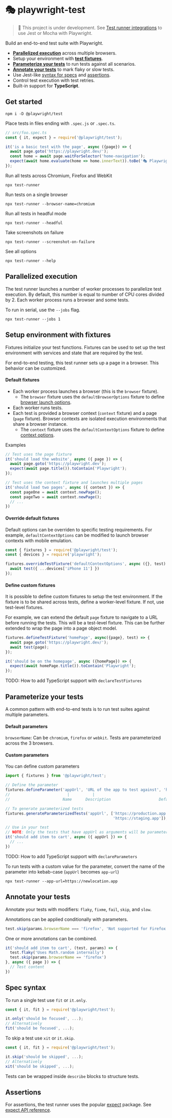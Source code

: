 # 🎭 playwright-test

> 🚧 This project is under development. See [Test runner integrations](https://playwright.dev/#path=docs%2Ftest-runners.md&q=) to use Jest or Mocha with Playwright.

Build an end-to-end test suite with Playwright.

- [**Parallelized execution**](#parallelized-execution) across multiple browsers.
- Setup your environment with [**test fixtures**](#setup-environment-with-fixtures).
- [**Parameterize your tests**](#parameterize-your-tests) to run tests against all scenarios.
- [**Annotate your tests**](#annotate-your-tests) to mark flaky or slow tests.
- Use Jest-like [syntax for specs](#spec-syntax) and [assertions](#assertions).
- Control test execution with test retries.
- Built-in support for **TypeScript**.

## Get started
```
npm i -D @playwright/test
```

Place tests in files ending with `.spec.js` or `.spec.ts`.

```js
// src/foo.spec.ts
const { it, expect } = require('@playwright/test');

it('is a basic test with the page', async ({page}) => {
  await page.goto('https://playwright.dev/');
  const home = await page.waitForSelector('home-navigation');
  expect(await home.evaluate(home => home.innerText)).toBe('🎭 Playwright');
});
```

Run all tests across Chromium, Firefox and WebKit

```
npx test-runner
```

Run tests on a single browser

```
npx test-runner --browser-name=chromium
```

Run all tests in headful mode

```
npx test-runner --headful
```

Take screenshots on failure

```
npx test-runner --screenshot-on-failure
```

See all options

```
npx test-runner --help
```

## Parallelized execution
The test runner launches a number of worker processes to parallelize test execution. By default, this number is equal to number of CPU cores divided by 2. Each worker process runs a browser and some tests.

To run in serial, use the `--jobs` flag.

```
npx test-runner --jobs 1
```

## Setup environment with fixtures
Fixtures initialize your test functions. Fixtures can be used to set up the test environment with services and state that are required by the test.

For end-to-end testing, this test runner sets up a page in a browser. This behavior
can be customized.

#### Default fixtures
* Each worker process launches a browser (this is the `browser` fixture).
  * The `browser` fixture uses the `defaultBrowserOptions` fixture to define [browser launch options][browser-opts].
* Each worker runs tests.
* Each test is provided a browser context (`context` fixture) and a page (`page` fixture). Browser contexts are isolated execution environments that share a browser instance.
  * The `context` fixture uses the `defaultContextOptions` fixture to define [context options][context-opts].

Examples

```js
// Test uses the page fixture
it('should load the website', async ({ page }) => {
  await page.goto('https://playwright.dev');
  expect(await page.title()).toContain('Playwright');
});

// Test uses the context fixture and launches multiple pages
it('should load two pages', async ({ context }) => {
  const pageOne = await context.newPage();
  const pageTwo = await context.newPage();
  // ...
})
```

#### Override default fixtures
Default options can be overriden to specific testing requirements. For example, `defaultContextOptions` can be modified to launch browser contexts with mobile emulation.

```js
const { fixtures } = require('@playwright/test');
const { devices } = require('playwright');

fixtures.overrideTestFixture('defaultContextOptions', async ({}, test) => {
  await test({ ...devices['iPhone 11'] })
});
```

#### Define custom fixtures
It is possible to define custom fixtures to setup the test environment. If the fixture is to be shared across tests, define a worker-level fixture. If not, use test-level fixtures.

For example, we can extend the default `page` fixture to navigate to a URL before running the tests. This will be a test-level fixture. This can be further extended to wrap the page into a page object model.

```js
fixtures.defineTestFixture('homePage', async({page}, test) => {
  await page.goto('https://playwright.dev/');
  await test(page);
});

it('should be on the homepage', async ({homePage}) => { 
  expect(await homePage.title()).toContain('Playwright');
});
```

TODO: How to add TypeScript support with `declareTestFixtures`

## Parameterize your tests
A common pattern with end-to-end tests is to run test suites against multiple
parameters.

#### Default parameters
`browserName`: Can be `chromium`, `firefox` or `webkit`. Tests are parameterized
across the 3 browsers.

#### Custom parameters
You can define custom parameters

```js
import { fixtures } from '@playwright/test';

// Define the parameter
fixtures.defineParameter('appUrl', 'URL of the app to test against', 'http://localhost');
//                         |          |                               |
//                       Name      Description                     Default value

// To generate parameterized tests
fixtures.generateParameterizedTests('appUrl', ['https://production.app',
                                               'https://staging.app']);

// Use in your test
// NOTE: Only the tests that have appUrl as arguments will be parameterized
it('should add item to cart', async ({ appUrl }) => {
  // ...
})
```

TODO: How to add TypeScript support with `declareParameters`

To run tests with a custom value for the parameter, convert the name of the parameter
into kebab-case (`appUrl` becomes `app-url`)

```
npx test-runner --app-url=https://newlocation.app
```

## Annotate your tests
Annotate your tests with modifiers: `flaky`, `fixme`, `fail`, `skip`, and `slow`.

Annotations can be applied conditionally with parameters.

```js
test.skip(params.browserName === 'firefox', 'Not supported for Firefox')
```

One or more annotations can be combined.

```js
it('should add item to cart', (test, params) => {
  test.flaky('Uses Math.random internally')
  test.skip(params.browserName == 'firefox')
}, async ({ page }) => {
  // Test content
})
```

## Spec syntax

To run a single test use `fit` or `it.only`.

```js
const { it, fit } = require('@playwright/test');

it.only('should be focused', ...);
// Alternatively
fit('should be focused', ...);
```

To skip a test use `xit` or `it.skip`.

```js
const { it, fit } = require('@playwright/test');

it.skip('should be skipped', ...);
// Alternatively
xit('should be skipped', ...);
```

Tests can be wrapped inside `describe` blocks to structure tests.

## Assertions

For assertions, the test runner uses the popular [expect](https://www.npmjs.com/package/expect) package. See
[expect API reference](https://jestjs.io/docs/en/expect).


[browser-opts]: https://playwright.dev/#path=docs%2Fapi.md&q=browsertypelaunchoptions
[context-opts]: https://playwright.dev/#path=docs%2Fapi.md&q=browsernewcontextoptions
